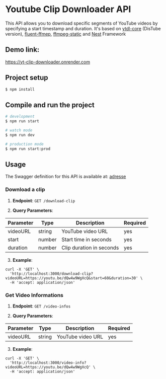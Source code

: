 # Youtube Clip Downloader API

This API allows you to download specific segments of YouTube videos by specifying a start timestamp and duration. It's based on [ytdl-core](https://github.com/distubejs/ytdl-core) (DisTube version), [fluent-ffmep](https://github.com/fluent-ffmpeg/node-fluent-ffmpeg), [ffmpeg-static](https://github.com/eugeneware/ffmpeg-static) and [Nest](https://nestjs.com) Framework

## Demo link:
https://yt-clip-downloader.onrender.com

## Project setup

```bash
$ npm install
```

## Compile and run the project

```bash
# development
$ npm run start

# watch mode
$ npm run dev

# production mode
$ npm run start:prod
```

## Usage
The Swagger definition for this API is available at: [adresse]()
### Download a clip
1. **Endpoint**: ```GET /download-clip```

2. **Query Parameters**:

| Parameter |  Type  |        Description       | Required |
|-----------|--------|--------------------------|----------|
| videoURL  | string | YouTube video URL        |   yes    |
|start      | number | Start time in seconds    |   yes    |
|duration   | number | Clip duration in seconds |   yes    |

3. **Example**:
```
curl -X 'GET' \
  'http://localhost:3000/download-clip?videoURL=https://youtu.be/dQw4w9WgXcQ&start=60&duration=30' \
  -H 'accept: application/json'
```

### Get Video Informations
1. **Endpoint**: ```GET /video-infos```

2. **Query Parameters**:

| Parameter |  Type  |        Description       | Required |
|-----------|--------|--------------------------|----------|
| videoURL  | string | YouTube video URL        |   yes    |

3. **Example**:
```
curl -X 'GET' \
  'http://localhost:3000/video-info?videoURL=https://youtu.be/dQw4w9WgXcQ' \
  -H 'accept: application/json'
```
